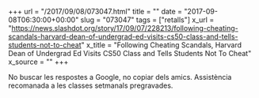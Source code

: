 +++
url = "/2017/09/08/073047.html"
title = ""
date = "2017-09-08T06:30:00+00:00"
slug = "073047"
tags = ["retalls"]
x_url = "https://news.slashdot.org/story/17/09/07/228213/following-cheating-scandals-harvard-dean-of-undergrad-ed-visits-cs50-class-and-tells-students-not-to-cheat"
x_title = "Following Cheating Scandals, Harvard Dean of Undergrad Ed Visits CS50 Class and Tells Students Not To Cheat"
x_source = ""
+++

No buscar les respostes a Google, no copiar dels amics. Assistència recomanada a les classes setmanals pregravades.

